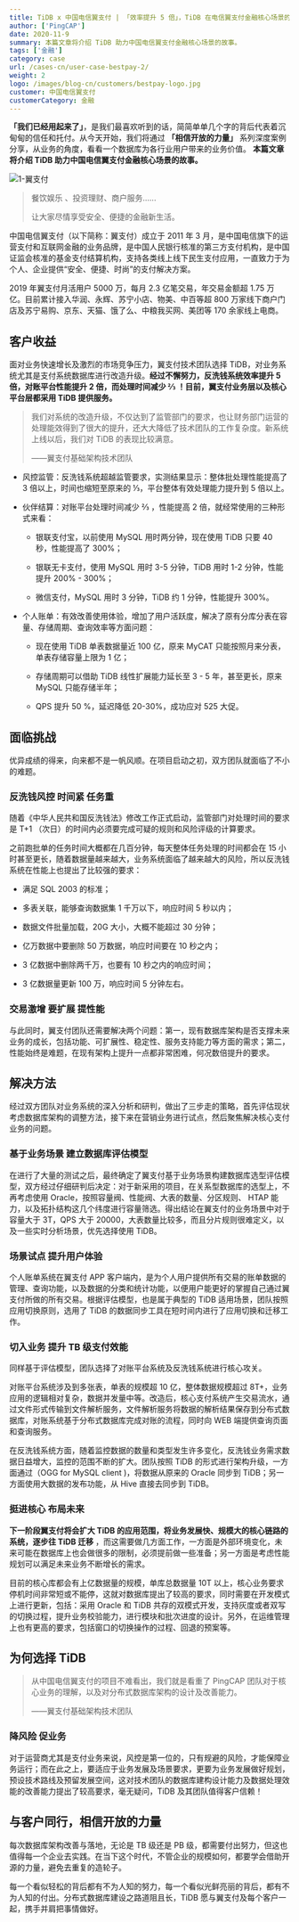 ```yaml
---
title: TiDB x 中国电信翼支付 | 「效率提升 5 倍」，TiDB 在电信翼支付金融核心场景的应用
author: ['PingCAP']
date: 2020-11-9
summary: 本篇文章将介绍 TiDB 助力中国电信翼支付金融核心场景的故事。
tags: ['金融']
category: case
url: /cases-cn/user-case-bestpay-2/
weight: 2
logo: /images/blog-cn/customers/bestpay-logo.jpg
customer: 中国电信翼支付
customerCategory: 金融
---
```


**「我们已经用起来了」**，是我们最喜欢听到的话，简简单单几个字的背后代表着沉甸甸的信任和托付。从今天开始，我们将通过 **「相信开放的力量」** 系列深度案例分享，从业务的角度，看看一个数据库为各行业用户带来的业务价值。 **本篇文章将介绍 TiDB 助力中国电信翼支付金融核心场景的故事。**

![1-翼支付](media/user-case-bestpay-2/1-翼支付.png)

>餐饮娱乐 、投资理财、商户服务......
>
>让大家尽情享受安全、便捷的金融新生活。

中国电信翼支付（以下简称：翼支付）成立于 2011 年 3 月，是中国电信旗下的运营支付和互联网金融的业务品牌，是中国人民银行核准的第三方支付机构，是中国证监会核准的基金支付结算机构，支持各类线上线下民生支付应用，一直致力于为个人、企业提供“安全、便捷、时尚”的支付解决方案。

2019 年翼支付月活用户 5000 万，每月 2.3 亿笔交易，年交易金额超 1.75 万亿。目前累计接入华润、永辉、苏宁小店、物美、中百等超 800 万家线下商户门店及苏宁易购、京东、天猫、饿了么、中粮我买网、美团等 170 余家线上电商。

## 客户收益

面对业务快速增长及激烈的市场竞争压力，翼支付技术团队选择 TiDB，对业务系统尤其是支付系统数据库进行改造升级。**经过不懈努力，反洗钱系统效率提升 5 倍，对账平台性能提升 2 倍，而处理时间减少 ⅔ ！目前，翼支付业务层以及核心平台层都采用 TiDB 提供服务。** 

>我们对系统的改造升级，不仅达到了监管部门的要求，也让财务部门运营的处理能效得到了很大的提升，还大大降低了技术团队的工作复杂度。新系统上线以后，我们对 TiDB 的表现比较满意。
>
>——翼支付基础架构技术团队

- 风控监管：反洗钱系统超越监管要求，实测结果显示：整体批处理性能提高了 3 倍以上，时间也缩短至原来的 ⅓，平台整体有效处理能力提升到 5 倍以上。

- 伙伴结算：对账平台处理时间减少 ⅔ ，性能提高 2 倍，就经常使用的三种形式来看：

  - 银联支付宝，以前使用 MySQL 用时两分钟，现在使用 TiDB 只要 40 秒，性能提高了 300%；

  - 银联无卡支付，使用 MySQL 用时 3-5 分钟，TiDB 用时 1-2 分钟，性能提升 200% - 300%；

  - 微信支付，MySQL 用时 3 分钟，TiDB 约 1 分钟，性能提升 300%。

- 个人账单：有效改善使用体验，增加了用户活跃度，解决了原有分库分表在容量、存储周期、查询效率等方面问题：

  - 现在使用 TiDB 单表数据量近 100 亿，原来 MyCAT 只能按照月来分表，单表存储容量上限为 1 亿；

  - 存储周期可以借助 TiDB 线性扩展能力延长至 3 - 5 年，甚至更长，原来 MySQL 只能存储半年；

  - QPS 提升 50 %，延迟降低 20-30%，成功应对 525 大促。

## 面临挑战

优异成绩的得来，向来都不是一帆风顺。在项目启动之初，双方团队就面临了不小的难题。

### 反洗钱风控 时间紧 任务重

随着《中华人民共和国反洗钱法》修改工作正式启动，监管部门对处理时间的要求是 T+1 （次日）的时间内必须要完成可疑的规则和风险评级的计算要求。

之前跑批单的任务时间大概都在几百分钟，每天整体任务处理的时间都会在 15 小时甚至更长，随着数据量越来越大，业务系统面临了越来越大的风险，所以反洗钱系统在性能上也提出了比较强的要求：

- 满足 SQL 2003 的标准；

- 多表关联，能够查询数据集 1 千万以下，响应时间 5 秒以内；

- 数据文件批量加载，20G 大小，大概不能超过 30 分钟；

- 亿万数据中要删除 50 万数据，响应时间要在 10 秒之内；

- 3 亿数据中删除两千万，也要有 10 秒之内的响应时间；

- 3 亿数据量更新 100 万，响应时间 5 分钟左右。

### 交易激增 要扩展 提性能

与此同时，翼支付团队还需要解决两个问题：第一，现有数据库架构是否支撑未来业务的成长，包括功能、可扩展性、稳定性、服务支持能力等方面的需求；第二，性能始终是难题，在现有架构上提升一点都非常困难，何况数倍提升的要求。

## 解决方法

经过双方团队对业务系统的深入分析和研判，做出了三步走的策略，首先评估现状考虑数据库架构的调整方法，接下来在营销业务进行试点，然后聚焦解决核心支付业务的问题。

### 基于业务场景 建立数据库评估模型

在进行了大量的测试之后，最终确定了翼支付基于业务场景构建数据库选型评估模型，双方经过仔细研判后决定：对于新采用的项目，在关系型数据库的选型上，不再考虑使用 Oracle，按照容量阀、性能阀、大表的数量、分区规则、 HTAP 能力，以及拓扑结构这几个纬度进行容量筛选。得出结论在翼支付的业务场景中对于容量大于 3T，QPS 大于 20000，大表数量比较多，而且分片规则很难定义，以及一些实时分析场景，优先选择使用 TiDB。

### 场景试点 提升用户体验

个人账单系统在翼支付 APP 客户端内，是为个人用户提供所有交易的账单数据的管理、查询功能，以及数据的分类和统计功能，以便用户能更好的掌握自己通过翼支付所做的所有交易。根据评估模型，也是属于典型的 TiDB 适用场景，团队按照应用切换原则，选用了 TiDB 的数据同步工具在短时间内进行了应用切换和迁移工作。

### 切入业务 提升 TB 级支付效能

同样基于评估模型，团队选择了对账平台系统及反洗钱系统进行核心攻关。

对账平台系统涉及到多张表，单表的规模超 10 亿，整体数据规模超过 8T+，业务应用的逻辑相对复杂，数据并发量中等。改造后，核心支付系统产生交易流水，通过文件形式传输到文件解析服务，文件解析服务将数据的解析结果保存到分布式数据库，对账系统基于分布式数据库完成对账的流程，同时向 WEB 端提供查询页面和查询服务。

在反洗钱系统方面，随着监控数据的数量和类型发生许多变化，反洗钱业务需求数据日益增大，监控的范围不断的扩大。团队按照 TiDB 的形式进行架构升级，一方面通过（OGG for MySQL client )，将数据从原来的 Oracle 同步到 TiDB；另一方面使用大数据的发布功能，从 Hive 直接去同步到 TiDB。

### 挺进核心 布局未来

**下一阶段翼支付将会扩大 TiDB 的应用范围，将业务发展快、规模大的核心链路的系统，逐步往 TiDB 迁移** ，而这需要做几方面工作，一方面是外部环境变化，未来可能在数据库上也会做很多的限制，必须提前做一些准备；另一方面是考虑性能规划可以满足未来业务不断增长的需求。

目前的核心库都会有上亿数据量的规模，单库总数据量 10T 以上，核心业务要求停机时间非常短或不能停，这就对数据库提出了较高的要求，同时需要在开发模式上进行更新，包括：采用 Oracle 和 TiDB 共存的双模式开发，支持灰度或者双写的切换过程，提升业务校验能力，进行模块和批次进度的设计。另外，在运维管理上也有更高的要求，包括窗口的切换操作的过程、回退的预案等。

## 为何选择 TiDB

>从中国电信翼支付的项目不难看出，我们就是看重了 PingCAP 团队对于核心业务的理解，以及对分布式数据库架构的设计及改善能力。
>
>——翼支付基础架构技术团队

### 降风险 促业务

对于运营商尤其是支付业务来说，风控是第一位的，只有规避的风险，才能保障业务运行；而在此之上，要适应于业务发展及场景要求，更要为业务发展做好规划，预设技术路线及预留发展空间，这对技术团队的数据库建构设计能力及数据处理效能的改善能力提出了较高要求，毫无疑问，TiDB 及其团队值得客户信赖！

## 与客户同行，相信开放的力量

每次数据库架构改善与落地，无论是 TB 级还是 PB 级，都需要付出努力，但这也值得每一个企业去实践。在当下这个时代，不管企业的规模如何，都要学会借助开源的力量，避免去重复的造轮子。

每一个看似轻松的背后都有不为人知的努力，每一个看似光鲜亮丽的背后，都有不为人知的付出。分布式数据库建设之路道阻且长，TiDB 愿与翼支付及每个客户一起，携手并肩把事情做好。